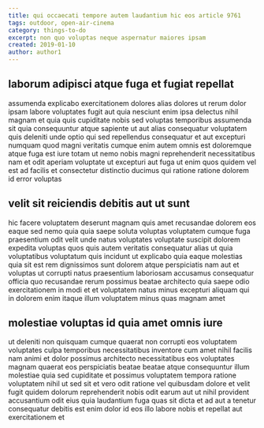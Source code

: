 ```yaml
---
title: qui occaecati tempore autem laudantium hic eos article 9761
tags: outdoor, open-air-cinema
category: things-to-do
excerpt: non quo voluptas neque aspernatur maiores ipsam
created: 2019-01-10
author: author1
---
```


## laborum adipisci atque fuga et fugiat repellat

assumenda explicabo exercitationem dolores alias dolores ut rerum dolor ipsam labore voluptates fugit aut quia nesciunt enim ipsa delectus nihil magnam et quia quis cupiditate nobis sed voluptas temporibus assumenda sit quia consequuntur atque sapiente ut aut alias consequatur voluptatem quis deleniti unde optio qui sed repellendus consequatur et aut excepturi numquam quod magni veritatis cumque enim autem omnis est doloremque atque fuga est iure totam ut nemo nobis magni reprehenderit necessitatibus nam et odit aperiam voluptate ut excepturi aut fuga ut enim quos quidem vel est ad facilis et consectetur distinctio ducimus qui ratione ratione dolorem id error voluptas

## velit sit reiciendis debitis aut ut sunt

hic facere voluptatem deserunt magnam quis amet recusandae dolorem eos eaque sed nemo quia quia saepe soluta voluptas voluptatem cumque fuga praesentium odit velit unde natus voluptates voluptate suscipit dolorem expedita voluptas quos quis autem veritatis consequatur alias ut quia voluptatibus voluptatum quis incidunt ut explicabo quia eaque molestias quia sit est rem dignissimos sunt dolorem atque perspiciatis nam aut et voluptas ut corrupti natus praesentium laboriosam accusamus consequatur officia quo recusandae rerum possimus beatae architecto quia saepe odio exercitationem in modi et et voluptatem natus minus excepturi aliquam qui in dolorem enim itaque illum voluptatem minus quas magnam amet

## molestiae voluptas id quia amet omnis iure

ut deleniti non quisquam cumque quaerat non corrupti eos voluptatem voluptates culpa temporibus necessitatibus inventore cum amet nihil facilis nam animi et dolor possimus architecto necessitatibus eos voluptates magnam quaerat eos perspiciatis beatae beatae atque consequuntur illum molestiae quia sed cupiditate et possimus voluptatem tempora ratione voluptatem nihil ut sed sit et vero odit ratione vel quibusdam dolore et velit fugit quidem dolorum reprehenderit nobis odit earum aut ut nihil provident accusantium odit eius quia laudantium fuga quas sit dicta et ad aut a tenetur consequatur debitis est enim dolor id eos illo labore nobis et repellat aut exercitationem et
